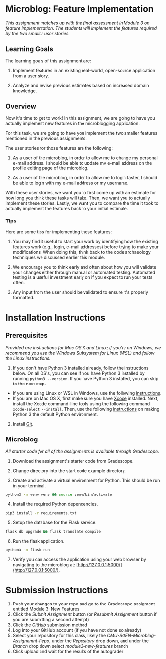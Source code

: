 # Microblog: Feature Implementation

_This assignment matches up with the final assessment in Module 3 on feature implementation.  The students will implement the features required by the two smaller user stories._

## Learning Goals

The learning goals of this assignment are:

1. Implement features in an existing real-world, open-source application from a user story.

2. Analyze and revise previous estimates based on increased domain knowledge.

## Overview

Now it's time to get to work!  In this assignment, we are going to have you actually implement new features in the microblogging application. 

For this task, we are going to have you implement the two smaller features mentioned in the previous assignments.

The user stories for those features are the following:

1. As a user of the microblog, in order to allow me to change my personal e-mail address, I should be able to update my e-mail address on the profile editing page of the microblog.

2. As a user of the microblog, in order to allow me to login faster, I should be able to login with my e-mail address or my username.

With these user stories, we want you to first come up with an estimate for how long you think these tasks will take.  Then, we want you to actually implement these stories.  Lastly, we want you to compare the time it took to actually implement the features back to your initial estimate.

### Tips

Here are some tips for implementing these features:

1. You may find it useful to start your work by identifying how the existing features work (e.g., login, e-mail addresses) before trying to make your modifications.  When doing this, think back to the code archaeology techniques we discussed earlier this module.

2. We encourage you to think early and often about how you will validate your changes either through manual or automated testing.  Automated testing is a useful investment early on if you expect to run your tests often.

3. Any input from the user should be validated to ensure it's properly formatted.

# Installation Instructions

## Prerequisites 

_Provided are instructions for Mac OS X and Linux; if you're on Windows, we recommend you use the Windows Subsystem for Linux (WSL) and follow the Linux instructions._

1. If you don't have Python 3 installed already, follow the instructions below.  On all OS's, you can see if you have Python 3 installed by running `python3 --version`.  If you have Python 3 installed, you can skip to the next step.

* If you are using Linux or WSL in Windows, use the following [instructions](https://www.digitalocean.com/community/tutorials/how-to-install-python-3-and-set-up-a-programming-environment-on-an-ubuntu-20-04-server).  
* If you are on Mac OS X, first make sure you have [Xcode](https://developer.apple.com/xcode/) installed.  Next, install the Xcode command-line tools using the following command `xcode-select --install`.  Then, use the following [instructions](https://opensource.com/article/19/5/python-3-default-mac) on making Python 3 the default Python environment.

2. Install [Git](https://git-scm.com/book/en/v2/Getting-Started-Installing-Git).

## Microblog

_All starter code for all of the assignments is available through Gradescope._

1. Download the assignment's starter code from Gradescope.

2. Change directory into the start code example directory.

3. Create and activate a virtual environment for Python.  This should be run in your terminal.

```sh
python3 -m venv venv && source venv/bin/activate
```

4. Install the required Python dependencies.

```sh
pip3 install -r requirements.txt
```

5. Setup the database for the Flask service.

```sh
flask db upgrade && flask translate compile
```

6. Run the flask application.

```sh
python3 -m flask run
```

7. Verify you can access the application using your web browser by navigating to the microblog at: [http://127.0.0.1:5000/](http://127.0.0.1:5000/).

# Submission Instructions

1. Push your changes to your repo and go to the Gradescope assigment entitled Module 3: New Features
2. Click the _Submit Assignment_ button (or _Resubmit Assignment_ button if you are submitting a second attempt)
3. Click the _GitHub_ submission method
4. Log into your GitHub account (if you have not done so already)
5. Select your repository for this class, likely the _CMU-SOEN-Microblog-Assignemnt-Repo_, under the _Repository_ drop down, and under the _Branch_ drop down select _module3-new-features_ branch
6. Click upload and wait for the results of the autograder
